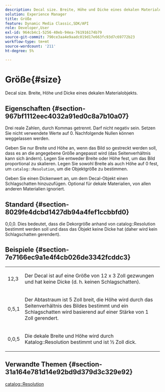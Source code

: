 ```yaml
---
description: Decal size. Breite, Höhe und Dicke eines dekalen Materialobjekts.
solution: Experience Manager
title: Größe
feature: Dynamic Media Classic,SDK/API
role: Developer,User
exl-id: 964cb4c1-5256-40eb-94ea-761916174b79
source-git-commit: 790ce3aa4e9aadc019d17e663fc93d7c69772b23
workflow-type: tm+mt
source-wordcount: '211'
ht-degree: 5%

---
```


# Größe{#size}

Decal size. Breite, Höhe und Dicke eines dekalen Materialobjekts.

## Eigenschaften {#section-967bf1112eec4032a91ed0c8a7b10a07}

Drei reale Zahlen, durch Kommas getrennt. Darf nicht negativ sein. Setzen Sie nicht verwendete Werte auf 0. Nachfolgende Nullen können weggelassen werden.

Geben Sie nur Breite und Höhe an, wenn das Bild so gestreckt werden soll, dass es an die angegebene Größe angepasst wird (das Seitenverhältnis kann sich ändern). Legen Sie entweder Breite oder Höhe fest, um das Bild proportional zu skalieren. Legen Sie sowohl Breite als auch Höhe auf 0 fest, um `catalog::Resolution`, um die Objektgröße zu bestimmen.

Geben Sie einen Dickenwert an, um dem Decal-Objekt einen Schlagschatten hinzuzufügen. Optional für dekale Materialien, von allen anderen Materialien ignoriert.

## Standard {#section-8029fe4dcbd1427db94a4fef1ccbbfd0}

0,0,0. Dies bedeutet, dass die Dekorgröße anhand von catalog::Resolution bestimmt werden soll und dass das Objekt keine Dicke hat (daher wird kein Schlagschatten gerendert).

## Beispiele {#section-7e7166ec9a1e4f4cb026de3342fcddc3}

<table id="simpletable_E3503BD975F342C58DDB4C2B56BF0CEE"> 
 <tr class="strow"> 
  <td class="stentry"> <p>12,3 </p></td> 
  <td class="stentry"> <p>Der Decal ist auf eine Größe von 12 x 3 Zoll gezwungen und hat keine Dicke (d. h. keinen Schlagschatten). </p></td> 
 </tr> 
 <tr class="strow"> 
  <td class="stentry"> <p>0,5,1 </p></td> 
  <td class="stentry"> <p>Der Abtastraum ist 5 Zoll breit, die Höhe wird durch das Seitenverhältnis des Bildes bestimmt und ein Schlagschatten wird basierend auf einer Stärke von 1 Zoll gerendert. </p></td> 
 </tr> 
 <tr class="strow"> 
  <td class="stentry"> <p>0,0,5 </p></td> 
  <td class="stentry"> <p>Die dekale Breite und Höhe wird durch Katalog::Resolution bestimmt und ist ½ Zoll dick. </p></td> 
 </tr> 
</table>

## Verwandte Themen {#section-31a164e781d14e92bd9d379d3c329e92}

[catalog::Resolution](../../../../../ir-api/material-cat/image-rendering-api-ref/c-ir-material-catalog/c-ir-attributes-reference/r-ir-resolution.md#reference-09fe14e6bfbf4db6b7f4369fffecc806)
